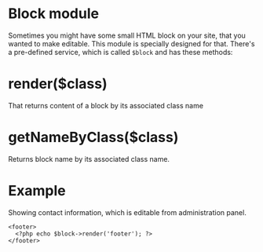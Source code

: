 Block module
===========

Sometimes you might have some small HTML block on your site, that you wanted to make editable. This module is specially designed for that. There's a pre-defined service, which is called `$block` and has these methods:

# render($class)

That returns content of a block by its associated class name

# getNameByClass($class)

Returns block name by its associated class name.

# Example

Showing contact information, which is editable from administration panel.

    <footer>
      <?php echo $block->render('footer'); ?>
    </footer>